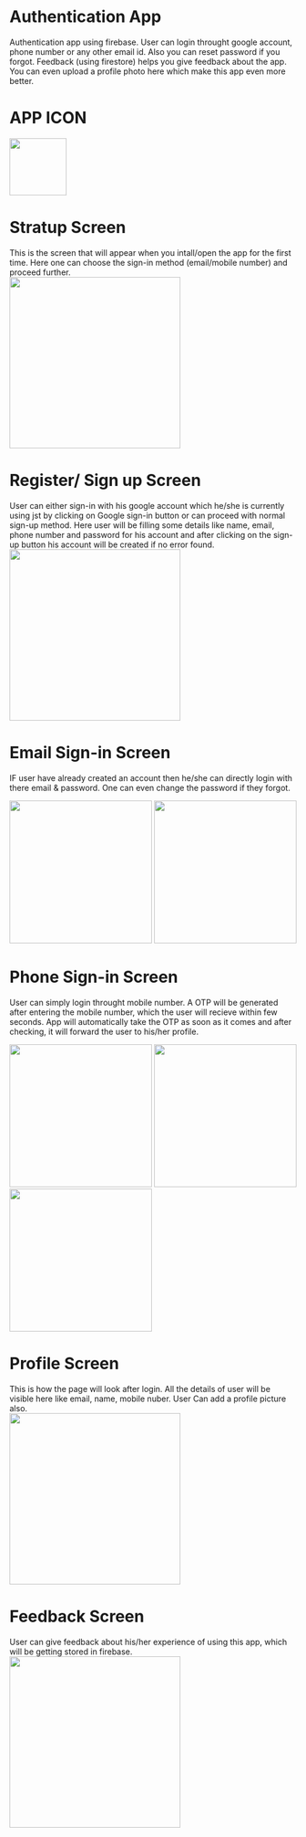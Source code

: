 # Authentication App
  Authentication app using firebase. User can login throught google account, phone number or any other email id. Also you can reset password if you forgot. Feedback (using firestore) helps you give feedback about the app. You can even upload a profile photo here which make this app even more better.


# APP ICON
<img src = "app\src\main\res\drawable\log.png" width="100">

# Stratup Screen
  This is the screen that will appear when you intall/open the app for the first time. Here one can choose the sign-in method (email/mobile number) and proceed further. <br>
<img src = "app\src\main\res\drawable-v24\Screenshot_startup.png" width="300">

# Register/ Sign up Screen
  User can either sign-in with his google account which he/she is currently using jst by clicking on Google sign-in button or can proceed with normal sign-up method. Here user will be filling some details like name, email, phone number and password for his account and after clicking on the sign-up button his account will be created if no error found. <br>
<img src = "app\src\main\res\drawable-v24\Screenshot_emailLogin.png" width="300">

# Email Sign-in Screen
  IF user have already created an account then he/she can directly login with there email & password. One can even change the password if they forgot. <br>
<p><img src = "app\src\main\res\drawable-v24\Screenshot_signin.png" width="250">  <img src = "app\src\main\res\drawable-v24\Screenshot_password.png" width="250"></p>

# Phone Sign-in Screen 
  User can simply login throught mobile number. A OTP will be generated after entering the mobile number, which the user will recieve within few seconds. App will automatically take the OTP as soon as it comes and after checking, it will forward the user to his/her profile. <br>
<p><img src = "app\src\main\res\drawable-v24\Screenshot_phomeLogin.png" width="250">  <img src = "app\src\main\res\drawable-v24\Screenshot_phoneOTP1.png" width="250">  <img src = "app\src\main\res\drawable-v24\Screenshot_phoneOTP.png" width="250"></p>  

# Profile Screen
  This is how the page will look after login. All the details of user will  be visible here like email, name, mobile nuber. User Can add a profile picture also. <br>
<img src = "app\src\main\res\drawable-v24\Screenshot_profile.png" width="300">

# Feedback Screen
  User can give feedback about his/her experience of using this app, which will be getting stored in firebase. <br>
<img src = "app\src\main\res\drawable-v24\Screenshot_feedback.png" width="300">


